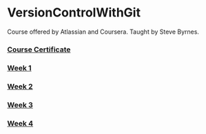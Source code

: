 # VersionControlWithGit

Course offered by Atlassian and Coursera. Taught by Steve Byrnes. 

### [Course Certificate]()

### [Week 1](https://github.com/MBadriNarayanan/VersionControlWithGit/blob/master/Week1.md)

### [Week 2](https://github.com/MBadriNarayanan/VersionControlWithGit/blob/master/Week2.md)

### [Week 3](https://github.com/MBadriNarayanan/VersionControlWithGit/blob/master/Week3.md)

### [Week 4](https://github.com/MBadriNarayanan/VersionControlWithGit/blob/master/Week4.md)
